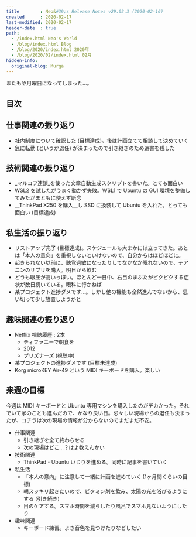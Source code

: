 ```yaml
---
title        : Neo&#39;s Release Notes v29.02.3 (2020-02-16)
created      : 2020-02-17
last-modified: 2020-02-17
header-date  : true
path:
  - /index.html Neo's World
  - /blog/index.html Blog
  - /blog/2020/index.html 2020年
  - /blog/2020/02/index.html 02月
hidden-info:
  original-blog: Murga
---
```


またもや月曜日になってしまった…。

## 目次

## 仕事関連の振り返り

- 社内制度について確認した (目標達成)。後は計画立てて相談して決めていく
- 急に転勤 (というか退任) が決まったので引き継ぎのため遺書を残した

## 技術関連の振り返り

- _マルコフ連鎖_を使った文章自動生成スクリプトを書いた。とても面白い
- WSL2 を試したがうまく動かず失敗。WSL1 で Ubuntu の GUI 環境を整備してみたがまともに使えず断念
- __ThinkPad X250 を購入__し SSD に換装して Ubuntu を入れた。とっても面白い (目標達成)

## 私生活の振り返り

- リストアップ完了 (目標達成)。スケジュールも大まかには立ってきた。あとは「本人の意向」を重視しないといけないので、自分からはほどほどに。
- 起きられない以前に、聴覚過敏になったりしてなかなか眠れないので、テアニンのサプリを購入。明日から飲む
- どうも眼圧が高いっぽい。ほとんど一日中、右目のまぶたがピクピクする症状が数日続いている。眼科に行かねば
- 某プロジェクト進捗ダメです…。しかし他の機能も全然進んでないから、思い切って少し放置しようかと

## 趣味関連の振り返り

- Netflix 視聴履歴 : 2本
  - ティファニーで朝食を
  - 2012
  - プリズナーズ (視聴中)
- 某プロジェクトの進捗ダメです (目標未達成)
- Korg microKEY Air-49 という MIDI キーボードを購入。楽しい

## 来週の目標

今週は MIDI キーボードと Ubuntu 専用マシンを購入したのがデカかった。それでいて家のことも進んだので、かなり良い日。忌々しい現場からの退任も決まったが、コチラは次の現場の情報が分からないのでまだまだ不安。

- 仕事関連
  - 引き継ぎを全て終わらせる
  - 次の現場はどこ…？はよ教えんかい
- 技術関連
  - ThinkPad・Ubuntu いじりを進める。同時に記事を書いていく
- 私生活
  - 「本人の意向」に注意して一緒に計画を進めていく (1ヶ月間くらいの目標)
  - 朝スッキリ起きたいので、ビタミン剤を飲み、太陽の光を浴びるようにする (引き続き)
  - 目のケアする。スマホ時間を減らしたり風呂でスマホ見ないようにしたり
- 趣味関連
  - キーボード練習。よき音色を見つけたりなどしたい
